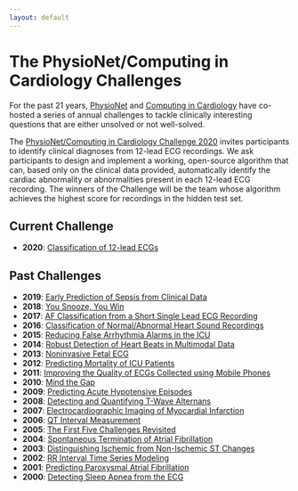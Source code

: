 ```yaml
---
layout: default
---
```


# The PhysioNet/Computing in Cardiology Challenges

For the past 21 years, [PhysioNet](https://physionet.org) and [Computing in Cardiology](http://www.cinc.org/) have co-hosted a series of annual challenges to tackle clinically interesting questions that are either unsolved or not well-solved. 

The [PhysioNet/Computing in Cardiology Challenge 2020](/2020/) invites participants to identify clinical diagnoses from 12-lead ECG recordings. We ask participants to design and implement a working, open-source algorithm that can, based only on the clinical data provided, automatically identify the cardiac abnormality or abnormalities present in each 12-lead ECG recording. The winners of the Challenge will be the team whose algorithm achieves the highest score for recordings in the hidden test set.

## Current Challenge
- __2020__: [Classification of 12-lead ECGs](/2020/)

## Past Challenges
- __2019__: [Early Prediction of Sepsis from Clinical Data](https://physionet.org/content/challenge-2019/)
- __2018__: [You Snooze, You Win](https://physionet.org/content/challenge-2018/)
- __2017__: [AF Classification from a Short Single Lead ECG Recording](https://physionet.org/content/challenge-2017/)
- __2016__: [Classification of Normal/Abnormal Heart Sound Recordings](https://physionet.org/content/challenge-2016/)
- __2015__: [Reducing False Arrhythmia Alarms in the ICU](https://physionet.org/content/challenge-2015/)
- __2014__: [Robust Detection of Heart Beats in Multimodal Data](https://physionet.org/content/challenge-2014/)
- __2013__: [Noninvasive Fetal ECG](https://physionet.org/content/challenge-2013/)
- __2012__: [Predicting Mortality of ICU Patients](https://physionet.org/content/challenge-2012/)
- __2011__: [Improving the Quality of ECGs Collected using Mobile Phones](https://physionet.org/content/challenge-2011/)
- __2010__: [Mind the Gap](https://physionet.org/content/challenge-2010/)
- __2009__: [Predicting Acute Hypotensive Episodes](https://physionet.org/content/challenge-2009/)
- __2008__: [Detecting and Quantifying T-Wave Alternans](https://physionet.org/content/challenge-2008/)
- __2007__: [Electrocardiographic Imaging of Myocardial Infarction](https://physionet.org/content/challenge-2007/)
- __2006__: [QT Interval Measurement](https://physionet.org/content/challenge-2006/)
- __2005__: [The First Five Challenges Revisited](https://physionet.org/content/challenge-2005/)
- __2004__: [Spontaneous Termination of Atrial Fibrillation](https://physionet.org/content/challenge-2004/)
- __2003__: [Distinguishing Ischemic from Non-Ischemic ST Changes](https://physionet.org/content/challenge-2003/)
- __2002__: [RR Interval Time Series Modeling](https://physionet.org/content/challenge-2002/)
- __2001__: [Predicting Paroxysmal Atrial Fibrillation](https://physionet.org/content/challenge-2001/)
- __2000__: [Detecting Sleep Apnea from the ECG](https://physionet.org/content/challenge-2000/)
